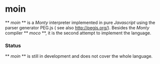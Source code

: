 # moin

** *moin* ** is a *Monty* interpreter implemented in pure *Javascript* using the parser generator PEG.js ( see also http://pegjs.org/). Besides the *Monty* compiler ** *moco* **, it is the second attempt to implement the language.

### Status
** *moin* ** is still in development and does not cover the whole language.
